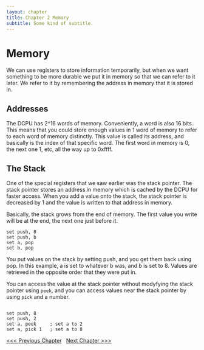 ```yaml
---
layout: chapter
title: Chapter 2 Memory
subtitle: Some kind of subtitle.
---
```


# Memory
We can use registers to store information temporarily, but when we want something to be more durable we put it in memory so that we can refer to it later. We refer to it by remembering the address in memory that it is stored in. 

## Addresses
The DCPU has 2&#94;16 words of memory. Conveniently, a word is also 16 bits. This means that you could store enough values in 1 word of memory to refer to each word of memory distinctly. This value is called its address, and basically is the index of that specific word. The first word in memory is 0, the next one 1, etc, all the way up to 0xffff.

## The Stack
One of the special registers that we saw earlier was the stack pointer. The stack pointer stores an address in memory which is cached by the DCPU for faster access. When you add a value onto the stack, the stack pointer is decreased by 1 and the value is written to that address in memory. 

Basically, the stack grows from the end of memory. The first value you write will be at the end, the next one just before it.

```
set push, 8
set push, b
set a, pop
set b, pop
```

You put values on the stack by setting push, and you get them back using pop. In this example, a is set to whatever b was, and b is set to 8. Values are retrieved in the opposite order that they were put in.

You can access the value at the stack pointer without modyfying the stack pointer using `peek`, and you can access values near the stack pointer by using `pick` and a number.


```

set push, 8
set push, 2
set a, peek   	; set a to 2
set a, pick 1 	; set a to 8

```

[ &lt;&lt;&lt; Previous Chapter](../1/) &nbsp; [Next Chapter &gt;&gt;&gt;](../3/)